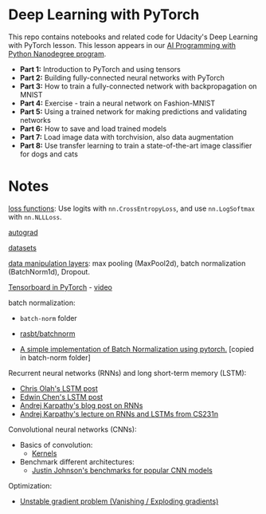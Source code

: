 # Deep Learning with PyTorch

This repo contains notebooks and related code for Udacity's Deep Learning with PyTorch lesson. This lesson appears in our [AI Programming with Python Nanodegree program](https://www.udacity.com/course/ai-programming-python-nanodegree--nd089).

* **Part 1:** Introduction to PyTorch and using tensors
* **Part 2:** Building fully-connected neural networks with PyTorch
* **Part 3:** How to train a fully-connected network with backpropagation on MNIST
* **Part 4:** Exercise - train a neural network on Fashion-MNIST
* **Part 5:** Using a trained network for making predictions and validating networks
* **Part 6:** How to save and load trained models
* **Part 7:** Load image data with torchvision, also data augmentation
* **Part 8:** Use transfer learning to train a state-of-the-art image classifier for dogs and cats



# Notes

[loss functions](./loss%20functions.ipynb): Use logits with `nn.CrossEntropyLoss`, and use `nn.LogSoftmax` with `nn.NLLLoss`.

[autograd](./autograd.ipynb)

[datasets](./datasets.ipynb)

[data manipulation layers](./data%20manipulation%20layers.ipynb): max pooling (MaxPool2d), batch normalization (BatchNorm1d), Dropout.

[Tensorboard in PyTorch](./Tensorboard%20in%20PyTorch.ipynb) - [video](https://www.youtube.com/watch?v=6CEld3hZgqc&list=PL_lsbAsL_o2CTlGHgMxNrKhzP97BaG9ZN&index=5)



batch normalization:

- `batch-norm` folder

- [rasbt/batchnorm](../rasbt-intro-to-DL/L11/code/batchnorm.ipynb)

- [A simple implementation of Batch Normalization using pytorch.](https://github.com/Johann-Huber/batchnorm_pytorch) [copied in batch-norm folder]

Recurrent neural networks (RNNs) and long short-term memory (LSTM):
- [Chris Olah's LSTM post](http://colah.github.io/posts/2015-08-Understanding-LSTMs/)
- [Edwin Chen's LSTM post](http://blog.echen.me/2017/05/30/exploring-lstms/)
- [Andrej Karpathy's blog post on RNNs](http://karpathy.github.io/2015/05/21/rnn-effectiveness/)
- [Andrej Karpathy's lecture on RNNs and LSTMs from CS231n](https://www.youtube.com/watch?v=iX5V1WpxxkY)

Convolutional neural networks (CNNs):
- Basics of convolution:
  - [Kernels](https://setosa.io/ev/image-kernels/)
- Benchmark different architectures:
  - [Justin Johnson's benchmarks for popular CNN models](https://github.com/jcjohnson/cnn-benchmarks)

Optimization:
  - [Unstable gradient problem (Vanishing / Exploding gradients)](http://neuralnetworksanddeeplearning.com/chap5.html)


